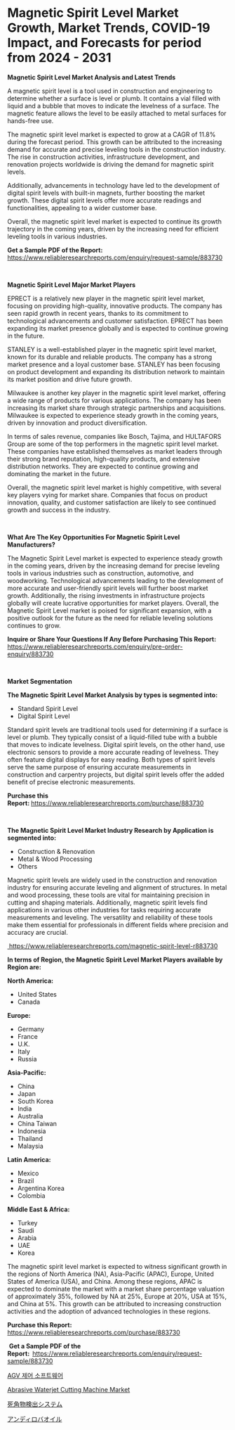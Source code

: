 <p><h1>Magnetic Spirit Level Market Growth, Market Trends, COVID-19 Impact, and Forecasts for period from 2024 - 2031</h1></p><p><strong>Magnetic Spirit Level Market Analysis and Latest Trends</strong></p>
<p><p>A magnetic spirit level is a tool used in construction and engineering to determine whether a surface is level or plumb. It contains a vial filled with liquid and a bubble that moves to indicate the levelness of a surface. The magnetic feature allows the level to be easily attached to metal surfaces for hands-free use.</p><p>The magnetic spirit level market is expected to grow at a CAGR of 11.8% during the forecast period. This growth can be attributed to the increasing demand for accurate and precise leveling tools in the construction industry. The rise in construction activities, infrastructure development, and renovation projects worldwide is driving the demand for magnetic spirit levels.</p><p>Additionally, advancements in technology have led to the development of digital spirit levels with built-in magnets, further boosting the market growth. These digital spirit levels offer more accurate readings and functionalities, appealing to a wider customer base.</p><p>Overall, the magnetic spirit level market is expected to continue its growth trajectory in the coming years, driven by the increasing need for efficient leveling tools in various industries.</p></p>
<p><strong>Get a Sample PDF of the Report:&nbsp;</strong> <a href="https://www.reliableresearchreports.com/enquiry/request-sample/883730">https://www.reliableresearchreports.com/enquiry/request-sample/883730</a></p>
<p>&nbsp;</p>
<p><strong>Magnetic Spirit Level Major Market Players</strong></p>
<p><p>EPRECT is a relatively new player in the magnetic spirit level market, focusing on providing high-quality, innovative products. The company has seen rapid growth in recent years, thanks to its commitment to technological advancements and customer satisfaction. EPRECT has been expanding its market presence globally and is expected to continue growing in the future.</p><p>STANLEY is a well-established player in the magnetic spirit level market, known for its durable and reliable products. The company has a strong market presence and a loyal customer base. STANLEY has been focusing on product development and expanding its distribution network to maintain its market position and drive future growth.</p><p>Milwaukee is another key player in the magnetic spirit level market, offering a wide range of products for various applications. The company has been increasing its market share through strategic partnerships and acquisitions. Milwaukee is expected to experience steady growth in the coming years, driven by innovation and product diversification.</p><p>In terms of sales revenue, companies like Bosch, Tajima, and HULTAFORS Group are some of the top performers in the magnetic spirit level market. These companies have established themselves as market leaders through their strong brand reputation, high-quality products, and extensive distribution networks. They are expected to continue growing and dominating the market in the future.</p><p>Overall, the magnetic spirit level market is highly competitive, with several key players vying for market share. Companies that focus on product innovation, quality, and customer satisfaction are likely to see continued growth and success in the industry.</p></p>
<p>&nbsp;</p>
<p><strong>What Are The Key Opportunities For Magnetic Spirit Level Manufacturers?</strong></p>
<p><p>The Magnetic Spirit Level market is expected to experience steady growth in the coming years, driven by the increasing demand for precise leveling tools in various industries such as construction, automotive, and woodworking. Technological advancements leading to the development of more accurate and user-friendly spirit levels will further boost market growth. Additionally, the rising investments in infrastructure projects globally will create lucrative opportunities for market players. Overall, the Magnetic Spirit Level market is poised for significant expansion, with a positive outlook for the future as the need for reliable leveling solutions continues to grow.</p></p>
<p><strong>Inquire or Share Your Questions If Any Before Purchasing This Report:</strong> <a href="https://www.reliableresearchreports.com/enquiry/pre-order-enquiry/883730">https://www.reliableresearchreports.com/enquiry/pre-order-enquiry/883730</a></p>
<p>&nbsp;</p>
<p><strong>Market Segmentation</strong></p>
<p><strong>The Magnetic Spirit Level Market Analysis by types is segmented into:</strong></p>
<p><ul><li>Standard Spirit Level</li><li>Digital Spirit Level</li></ul></p>
<p><p>Standard spirit levels are traditional tools used for determining if a surface is level or plumb. They typically consist of a liquid-filled tube with a bubble that moves to indicate levelness. Digital spirit levels, on the other hand, use electronic sensors to provide a more accurate reading of levelness. They often feature digital displays for easy reading. Both types of spirit levels serve the same purpose of ensuring accurate measurements in construction and carpentry projects, but digital spirit levels offer the added benefit of precise electronic measurements.</p></p>
<p><strong>Purchase this Report:&nbsp;</strong><a href="https://www.reliableresearchreports.com/purchase/883730">https://www.reliableresearchreports.com/purchase/883730</a></p>
<p>&nbsp;</p>
<p><strong>The Magnetic Spirit Level Market Industry Research by Application is segmented into:</strong></p>
<p><ul><li>Construction & Renovation</li><li>Metal & Wood Processing</li><li>Others</li></ul></p>
<p><p>Magnetic spirit levels are widely used in the construction and renovation industry for ensuring accurate leveling and alignment of structures. In metal and wood processing, these tools are vital for maintaining precision in cutting and shaping materials. Additionally, magnetic spirit levels find applications in various other industries for tasks requiring accurate measurements and leveling. The versatility and reliability of these tools make them essential for professionals in different fields where precision and accuracy are crucial.</p></p>
<p><a href="https://www.reliableresearchreports.com/magnetic-spirit-level-r883730">&nbsp;https://www.reliableresearchreports.com/magnetic-spirit-level-r883730</a></p>
<p><strong>In terms of Region, the Magnetic Spirit Level Market Players available by Region are:</strong></p>
<p>
    <p> <strong> North America: </strong>
        <ul>
            <li>United States</li>
            <li>Canada</li>
        </ul>
        </p> 
    <p> <strong> Europe: </strong>
        <ul>
            <li>Germany</li>
            <li>France</li>
            <li>U.K.</li>
            <li>Italy</li>
            <li>Russia</li>
        </ul>
        </p> 
    <p> <strong> Asia-Pacific: </strong>
        <ul>
            <li>China</li>
            <li>Japan</li>
            <li>South Korea</li>
            <li>India</li>
            <li>Australia</li>
            <li>China Taiwan</li>
            <li>Indonesia</li>
            <li>Thailand</li>
            <li>Malaysia</li>
        </ul>
        </p> 
    <p> <strong> Latin America: </strong>
        <ul>
            <li>Mexico</li>
            <li>Brazil</li>
            <li>Argentina Korea</li>
            <li>Colombia</li>
        </ul>
        </p> 
    <p> <strong> Middle East & Africa: </strong>
        <ul>
            <li>Turkey</li>
            <li>Saudi</li>
            <li>Arabia</li>
            <li>UAE</li>
            <li>Korea</li>
        </ul>
    </p>
    </p>
<p><p>The magnetic spirit level market is expected to witness significant growth in the regions of North America (NA), Asia-Pacific (APAC), Europe, United States of America (USA), and China. Among these regions, APAC is expected to dominate the market with a market share percentage valuation of approximately 35%, followed by NA at 25%, Europe at 20%, USA at 15%, and China at 5%. This growth can be attributed to increasing construction activities and the adoption of advanced technologies in these regions.</p></p>
<p><strong>Purchase this Report: </strong><a href="https://www.reliableresearchreports.com/purchase/883730">https://www.reliableresearchreports.com/purchase/883730</a></p>
<p>&nbsp;<strong>Get a Sample PDF of the Report:&nbsp;&nbsp;</strong><a href="https://www.reliableresearchreports.com/enquiry/request-sample/883730">https://www.reliableresearchreports.com/enquiry/request-sample/883730</a></p>
<p><strong></strong></p>
<p><p><a href="https://medium.com/@lolitanader1/agv-%EC%A0%9C%EC%96%B4-%EC%86%8C%ED%94%84%ED%8A%B8%EC%9B%A8%EC%96%B4-%EC%8B%9C%EC%9E%A5-%EC%9C%A0%ED%98%95-%EC%9D%91%EC%9A%A9-%EB%B0%8F-%EC%A7%80%EB%A6%AC%EC%97%90-%EB%8C%80%ED%95%9C-%EC%A2%85%ED%95%A9%ED%8F%89%EA%B0%80-e3d36b0c025c">AGV 제어 소프트웨어</a></p><p><a href="https://github.com/okotobwrhuteie/Market-Research-Report-List-2/blob/main/abrasive-waterjet-cutting-machine-market.md">Abrasive Waterjet Cutting Machine Market</a></p><p><a href="https://medium.com/@raideochran7856/%E8%A6%96%E8%A6%9A%E9%9A%9C%E5%AE%B3%E3%81%AE%E3%81%82%E3%82%8B%E3%82%B9%E3%83%9D%E3%83%83%E3%83%88%E3%82%AA%E3%83%96%E3%82%B8%E3%82%A7%E3%82%AF%E3%83%88%E6%A4%9C%E5%87%BA%E3%82%B7%E3%82%B9%E3%83%86%E3%83%A0%E3%81%AE%E5%B8%82%E5%A0%B4%E8%A6%8F%E6%A8%A1-cagr-%E3%83%88%E3%83%AC%E3%83%B3%E3%83%892024-2030-02b3cd8a3258">死角物検出システム</a></p><p><a href="https://medium.com/@stantonhane1/%E3%82%A2%E3%83%B3%E3%83%87%E3%82%A3%E3%83%AD%E3%83%90%E3%82%AA%E3%82%A4%E3%83%AB%E5%B8%82%E5%A0%B4-%E7%AB%B6%E4%BA%89%E5%88%86%E6%9E%90-%E5%B8%82%E5%A0%B4%E5%8B%95%E5%90%91-2031%E5%B9%B4%E3%81%BE%E3%81%A7%E3%81%AE%E4%BA%88%E6%B8%AC-806da74a9b35">アンディロバオイル</a></p></p>